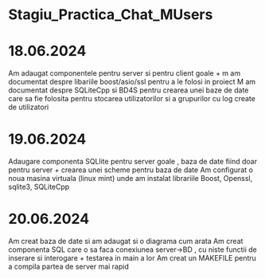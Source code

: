 # Stagiu_Practica_Chat_MUsers


# 18.06.2024 
Am adaugat componentele pentru server si pentru client goale + m am documentat despre libariile boost/asio/ssl pentru a le folosi in proiect
M am documentat despre SQLiteCpp si BD4S pentru crearea unei baze de date care sa fie folosita pentru stocarea utilizatorilor si
a grupurilor cu log create de utilizatori

# 19.06.2024

Adaugare componenta SQLlite pentru server goale , baza de date fiind doar pentru server + crearea unei scheme pentru baza de date
Am configurat o noua masina virtuala (linux mint) unde am instalat librariile Boost, Openssl, sqlite3, SQLiteCpp 

# 20.06.2024

Am creat baza de date si am adaugat si o diagrama cum arata 
Am creat componenta SQL care o sa faca conexiunea server->BD , cu niste functii de inserare si interogare + testarea in main a lor 
Am creat un MAKEFILE pentru a compila partea de server mai rapid 